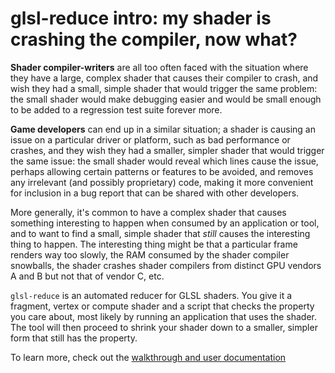 # glsl-reduce intro: my shader is crashing the compiler, now what?

**Shader compiler-writers** are all too often faced with the situation where they
have a large, complex shader that causes their compiler to crash, and wish they
had a small, simple shader that would trigger the same problem: the small shader
would make debugging easier and would be small enough to be added to a
regression test suite forever more.

**Game developers** can end up in a similar situation;
a shader is causing an issue on a particular driver or platform,
such as bad performance or crashes,
and they wish they had a smaller, simpler shader
that would trigger the same issue:
the small shader would reveal which lines cause the issue,
perhaps allowing certain patterns or features to be avoided,
and removes any irrelevant (and possibly proprietary)
code, making it more convenient for inclusion in a bug report
that can be shared with other developers.

More generally, it's common to have a complex shader that causes something
interesting to happen when consumed by an application or tool, and to want to
find a small, simple shader that *still* causes the interesting thing to happen.
The interesting thing might be that a particular frame renders way too slowly,
the RAM consumed by the shader compiler snowballs, the shader crashes shader
compilers from distinct GPU vendors A and B but not that of vendor C, etc.

`glsl-reduce` is an automated reducer for GLSL shaders.  You give it a fragment,
vertex or compute shader and a script that checks the property you care about,
most likely by running an application that uses the shader.
The tool will then proceed to shrink your shader down to a smaller, simpler form
that still has the property.

To learn more, check out the [walkthrough and user documentation](glsl-reduce.md)
